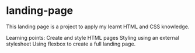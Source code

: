 # landing-page
This landing page is a project to apply my learnt HTML and CSS knowledge. 

Learning points:
Create and style HTML pages
Styling using an external stylesheet
Using flexbox to create a full landing page.